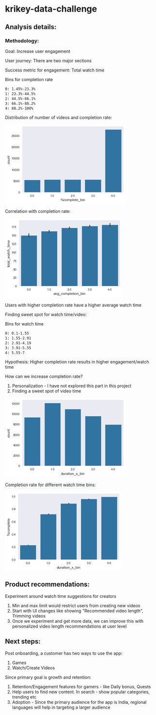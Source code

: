 # krikey-data-challenge


## Analysis details:

### Methodology:

Goal: Increase user engagement

User journey: There are two major sections

Success metric for engagement: Total watch time

Bins for completion rate
```
0: 1.45%-23.3%
1: 23.3%-44.5%
2: 44.5%-66.1%
3: 66.1%-88.2%
4: 88.2%-100%
```

Distribution of number of videos and completion rate:

![Alt text](../data/cr_nr.png?raw=true "Title")

Correlation with completion rate:

![Alt text](../data/comp_wt.png?raw=true "Title")

Users with higher completion rate have a higher average watch time

Finding sweet spot for watch time/video:

Bins for watch time
```
0: 0.1-1.55
1: 1.55-2.91
2: 2.91-4.19
3: 3.91-5.55
4: 5.55-7
```

Hypothesis: Higher completion rate results in higher engagement/watch time

How can we increase completion rate?

1. Personalization - I have not explored this part in this project
2. Finding a sweet spot of video time



![Alt text](../data/watch_time.png?raw=true "Title")

Completion rate for different watch time bins:

![Alt text](../data/wt_cr.png?raw=true "Title")

## Product recommendations:

Experiment around watch time suggestions for creators
1. Min and max limit would restrict users from creating new videos
2. Start with UI changes like showing "Recommended video length", Trimming videos
3. Once we experiment and get more data, we can improve this with personalized video length recommendations at user level

## Next steps:

Post onboarding, a customer has two ways to use the app:
1. Games
2. Watch/Create Videos

Since primary goal is growth and retention:

1. Retention/Engagement features for gamers - like Daily bonus, Quests
2. Help users to find new content. In search - show popular categories, trending etc
3. Adoption - Since the primary audience for the app is India, regional languages will help in targeting a larger audience